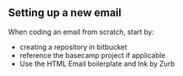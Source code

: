 ## Setting up a new email

When coding an email from scratch, start by:
- creating a repository in bitbucket
- reference the basecamp project if applicable
- Use the HTML Email boilerplate and Ink by Zurb


